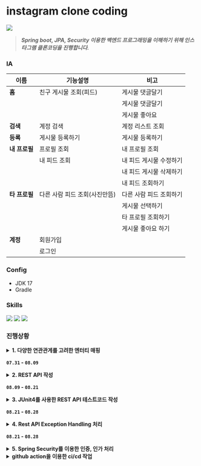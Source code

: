 # **instagram clone coding**
<img src="https://img.shields.io/badge/instagram-E4405F?style=for-the-badge&logo=instagram&logoColor=white">

> ***Spring boot, JPA, Security 이용한 백엔드 프로그래밍을 이해하기 위해 인스타그램 클론코딩을 진행합니다.***

### IA
|이름|기능설명|비고|
|------|---|---|
|**홈**|친구 게시물 조회(피드)|게시물 댓글달기| 
| | |게시물 댓글달기| 
| | |게시물 좋아요| 
|**검색**|계정 검색|계정 리스트 조회|
|**등록**|게시물 등록하기|게시물 등록하기|
|**내 프로필**|프로필 조회|내 프로필 조회|
| |내 피드 조회|내 피드 게시물 수정하기|
| | |내 피드 게시물 삭제하기|
| | |내 피드 조회하기|
|**타 프로필**|다른 사람 피드 조회(사진만뜸)|다른 사람 피드 조회하기|
|||게시물 선택하기|
|||타 프로필 조회하기|
|||게시물 좋아요 하기|
|**계정**|회원가입||
| |로그인||

### Config
- JDK 17
- Gradle
  
### Skills
<img src="https://img.shields.io/badge/spring boot-greeb?style=for-the-badge&logo=spring boot&logoColor=white"> <img src="https://img.shields.io/badge/spring jpa-green?style=for-the-badge&logo=hibernate&logoColor=white">
<img src="https://img.shields.io/badge/MySQL-4479A1?logo=mysql&style=for-the-badge&logoColor=white">
### 진행상황
<details>
  <summary><b>1. 다양한 연관관게를 고려한 엔터티 매핑</b></summary>
  <div markdown="1">
    <ul>
    <li>헷갈리는 다대일, 일대다 연관관계 확인</li>
    <li> `ManyToOne`, `OneToMany`, `OneToOne` 연관관계 매핑하기 </li>
    </ul>
  </div>
</details>

**`07.31` - `08.09`**

<details>
  <summary><b>2. REST API 작성</b></summary>
  <div markdown="1">
    <ul>
    <li>N+1 문제 발생 해결을 위한 조인전략</li>
    </ul>
  </div>
</details>

**`08.09` - `08.21`**

<details>
  <summary><b>3. JUnit4를 사용한 REST API 테스트코드 작성</b></summary>
  <div markdown="1">
    <ul>
   
    </ul>
  </div>
</details>

**`08.21` - `08.28`**

<details>
  <summary><b>4. Rest API Exception Handling 처리</b></summary>
  <div markdown="1">
    <ul>
   
    </ul>
  </div>
</details>

**`08.21` - `08.28`**

<details>
  <summary><b>5. Spring Security를 이용한 인증, 인가 처리</b></summary>
  <div markdown="1">
    <ul>
   
    </ul>
  </div>
</details>


<details>
  <summary><b>github action을 이용한 ci/cd 작업</b></summary>
  <div markdown="1">
    <ul>
   
    </ul>
  </div>
</details>


